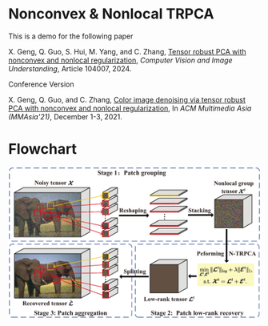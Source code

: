 # Nonconvex & Nonlocal TRPCA

This is a demo for the following paper

X. Geng, Q. Guo, S. Hui, M. Yang, and C. Zhang, [Tensor robust PCA with nonconvex and nonlocal regularization](https://www.sciencedirect.com/science/article/pii/S1077314224000882), *Computer Vision and Image Understanding*, Article 104007, 2024.

Conference Version

X. Geng, Q. Guo, and C. Zhang, [Color image denoising via tensor robust PCA with nonconvex and nonlocal regularization](https://dl.acm.org/doi/10.1145/3469877.3493592), In *ACM Multimedia Asia (MMAsia'21)*, December 1-3, 2021. 



# Flowchart
![architecture](./flowchart2.png)
